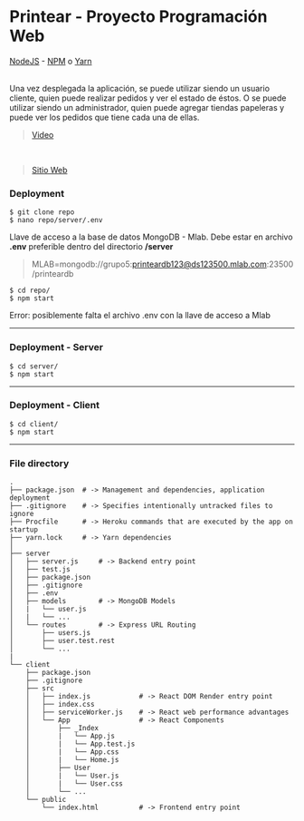 # Printear - Proyecto Programación Web


[NodeJS](https://nodejs.org/en/) - [NPM](https://www.npmjs.com/get-npm) o [Yarn](https://yarnpkg.com/en/docs/install#mac-stable)

<br/>
Una vez desplegada la aplicación, se puede utilizar siendo un usuario cliente, quien puede realizar pedidos y ver el estado de éstos. O se puede utilizar siendo un administrador, quien puede agregar tiendas papeleras y puede ver los pedidos que tiene cada una de ellas.

> [Video](https://youtu.be/wBJjLQFR-g8)

<br/>

> [Sitio Web](https://printear.herokuapp.com)



### Deployment

```ssh
$ git clone repo
$ nano repo/server/.env
``` 

Llave de acceso a la base de datos MongoDB - Mlab. Debe estar en archivo **.env** preferible dentro del directorio **/server**
> MLAB=mongodb://grupo5:printeardb123@ds123500.mlab.com:23500/printeardb

```ssh
$ cd repo/
$ npm start
``` 

Error: posiblemente falta el archivo .env con la llave de acceso a Mlab




<hr/>



### Deployment - Server


```ssh
$ cd server/
$ npm start
``` 


<hr/>


### Deployment - Client


```ssh
$ cd client/
$ npm start
``` 


<hr/>


### File directory

```ssh
.
├── package.json  # -> Management and dependencies, application deployment
├── .gitignore    # -> Specifies intentionally untracked files to ignore
├── Procfile      # -> Heroku commands that are executed by the app on startup
├── yarn.lock     # -> Yarn dependencies
│
├── server
│   ├── server.js     # -> Backend entry point
│   ├── test.js
│   ├── package.json
│   ├── .gitignore
│   ├── .env
│   ├── models        # -> MongoDB Models
│   |   └── user.js
│   |   └── ...
│   └── routes        # -> Express URL Routing
│       ├── users.js
│       ├── user.test.rest
│       └── ...
|
└── client
    ├── package.json
    ├── .gitignore
    ├── src
    │   ├── index.js            # -> React DOM Render entry point
    │   ├── index.css
    │   ├── serviceWorker.js    # -> React web performance advantages
    │   └── App                 # -> React Components
    │       ├── _Index
    │       |   └── App.js
    │       |   └── App.test.js
    │       |   └── App.css
    │       |   └── Home.js
    │       ├── User
    │       |   └── User.js
    │       |   └── User.css
    │       └── ...
    └── public
        └── index.html          # -> Frontend entry point
    
``` 
